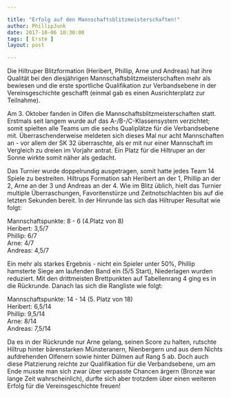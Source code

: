 ```yaml
---

title: "Erfolg auf den Mannschaftsblitzmeisterschaften!"
author: PhillipJunk
date: 2017-10-06 10:30:00
tags: [ Erste ]
layout: post

---
```


Die Hiltruper Blitzformation (Heribert, Phillip, Arne und Andreas) hat ihre Qualität bei den diesjährigen Mannschaftsblitzmeisterschaften mehr als bewiesen und die erste sportliche Qualifikation zur Verbandsebene in der Vereinsgeschichte geschafft (einmal gab es einen Ausrichterplatz zur Teilnahme). 
<!-- continue -->
Am 3. Oktober fanden in Olfen die Mannschaftsblitzmeisterschaften statt. Erstmals seit langem wurde auf das A-/B-/C-Klassensystem verzichtet; somit spielten alle Teams um die sechs Qualiplätze für die Verbandsebene mit.
Überraschenderweise meldeten sich dieses Mal nur acht Mannschaften an - vor allem der SK 32 überraschte, als er mit nur einer Mannschaft im Vergleich zu dreien im Vorjahr antrat. Ein Platz für die Hiltruper an der Sonne wirkte somit näher als gedacht.

Das Turnier wurde doppelrundig ausgetragen, somit hatte jedes Team 14 Spiele zu bestreiten. Hiltrups Formation sah Heribert an der 1, Phillip an der 2, Arne an der 3 und Andreas an der 4. Wie im Blitz üblich, hielt das Turnier multiple Überraschungen, Favoritenstürze und Zeitnotschlachten bis auf die letzten Sekunden bereit.
In der Hinrunde las sich das Hiltruper Resultat wie folgt: 

Mannschaftspunkte: 8 - 6 (4.Platz von 8)  
Heribert: 3,5/7  
Phillip: 6/7  
Arne: 4/7  
Andreas: 4,5/7  

Ein mehr als starkes Ergebnis - nicht ein Spieler unter 50%, Phillip hamsterte Siege am laufenden Band ein (5/5 Start), Niederlagen wurden reduziert. Mit den drittmeisten Brettpunkten auf Tabellenrang 4 ging es in die Rückrunde.
Danach las sich die Rangliste wie folgt:

Mannschaftspunkte: 14 - 14 (5. Platz von 18)  
Heribert: 6,5/14  
Phillip: 9,5/14  
Arne: 8/14  
Andreas: 7,5/14  

Da es in der Rückrunde nur Arne gelang, seinen Score zu halten, rutschte Hiltrup hinter bärenstarken Münsteranern, Nienbergern und aus dem Nichts aufdrehenden Olfenern sowie hinter Dülmen auf Rang 5 ab. Doch auch diese Platzierung reichte zur Qualifikation für die Verbandsebene, um am Ende musste man sich zwar über verpasste Chancen ärgern (Bronze war lange Zeit wahrscheinlich), durfte sich aber trotzdem über einen weiteren Erfolg für die Vereinsgeschichte freuen!
